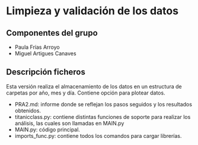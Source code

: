 # Limpieza y validación de los datos

## Componentes del grupo

- Paula Frías Arroyo
- Miguel Artigues Canaves

## Descripción ficheros

Esta versión realiza el almacenamiento de los datos en un estructura de carpetas por año, mes y día. Contiene opción para plotear datos.

- PRA2.md: informe donde se reflejan los pasos seguidos y los resultados obtenidos.
- titanicclass.py: contiene distintas funciones de soporte para realizar los análisis, las cuales son llamadas en MAIN.py
- MAIN.py: código principal.
- imports_func.py: contiene todos los comandos para cargar librerías.
